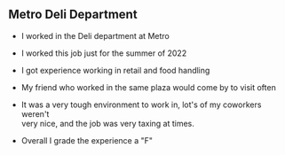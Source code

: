 <h2> Metro Deli Department </h2>

<p>

- I worked in the Deli department at Metro<br>

- I worked this job just for the summer of 2022 <br>

- I got experience working in retail and food handling <br>

- My friend who worked in the same plaza would come by to visit often<br>

- It was a very tough environment to work in, lot's of my coworkers weren't <br>
  very nice, and the job was very taxing at times. <br>

- Overall I grade the experience a "F"
</p>